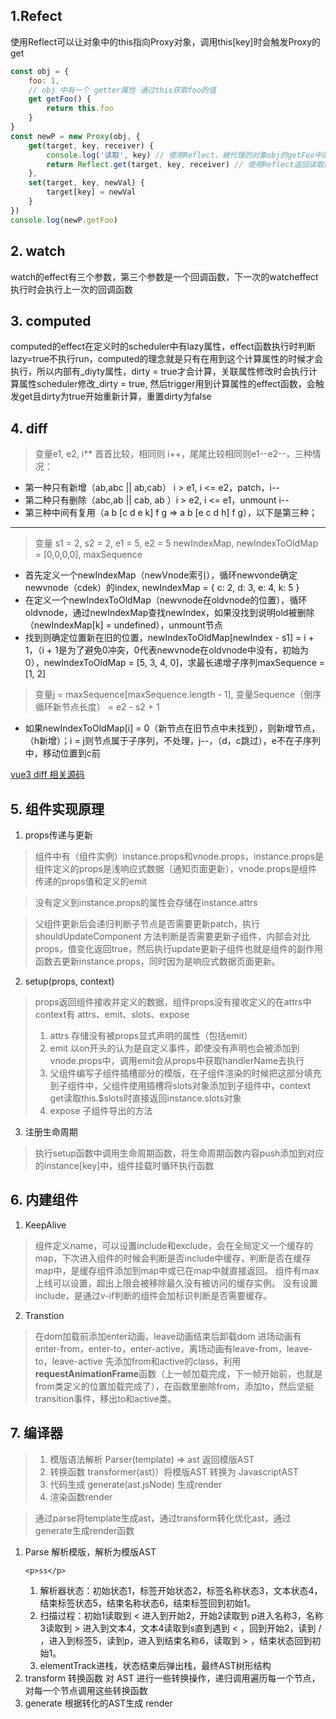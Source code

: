 ## 1.Refect

使用Reflect可以让对象中的this指向Proxy对象，调用this[key]时会触发Proxy的get

```javascript
const obj = {
    foo: 1,
    // obj 中有一个 getter属性 通过this获取foo的值
    get getFoo() {
        return this.foo
    }
}
const newP = new Proxy(obj, {
    get(target, key, receiver) {
        console.log('读取', key) // 使用Reflect，被代理的对象obj的getFoo中的this可以触发proxy的get，直接返回traget[key]无法触发proxy的get
        return Reflect.get(target, key, receiver) // 使用Reflect返回读取的属性值
    },
    set(target, key, newVal) {
        target[key] = newVal
    }
})
console.log(newP.getFoo)
```

## 2. watch

watch的effect有三个参数，第三个参数是一个回调函数，下一次的watcheffect执行时会执行上一次的回调函数

## 3. computed

computed的effect在定义时的scheduler中有lazy属性，effect函数执行时判断lazy=true不执行run，computed的理念就是只有在用到这个计算属性的时候才会执行，所以内部有_diyty属性，dirty = true才会计算，关联属性修改时会执行计算属性scheduler修改_dirty = true, 然后trigger用到计算属性的effect函数，会触发get且dirty为true开始重新计算，重置dirty为false

## 4. diff

>变量e1, e2, i**
首首比较，相同则 i++，尾尾比较相同则e1--e2--，三种情况：

* 第一种只有新增（ab,abc || ab,cab） i > e1, i <= e2，patch，i--
* 第二种只有删除（abc,ab || cab, ab ）i > e2, i <= e1，unmount i--
* 第三种中间有复用（a b [c d e k] f g  => a b [e c d h] f g），以下是第三种；

***

>变量 s1 = 2, s2 = 2, e1 = 5, e2 = 5
newIndexMap,
newIndexToOldMap = [0,0,0,0],
maxSequence

* 首先定义一个newIndexMap（newVnode索引），循环newvonde确定newvnode（cdek）的index, newIndexMap = { c: 2, d: 3, e: 4, k: 5 }
* 在定义一个newIndexToOldMap（newvnode在oldvnode的位置），循环oldvnode，通过newIndexMap查找newIndex，如果没找到说明old被删除（newIndexMap[k] = undefined），unmount节点
* 找到则确定位置新在旧的位置，newIndexToOldMap[newIndex - s1] = i + 1，（i + 1是为了避免0冲突，0代表newvnode在oldvnode中没有，初始为0），newIndexToOldMap = [5, 3, 4, 0]，求最长递增子序列maxSequence = [1, 2]

>变量j = maxSequence[maxSequence.length - 1], 
变量Sequence（倒序循环新节点长度） = e2 - s2 + 1

* 如果newIndexToOldMap[i] = 0（新节点在旧节点中未找到），则新增节点，（h新增）；i = j则节点属于子序列，不处理，j--，（d，c跳过），e不在子序列中，移动位置到c前

[vue3 diff 相关源码](./vue3相关源码/diff.js)

## 5. 组件实现原理

1. props传递与更新

> 组件中有（组件实例）instance.props和vnode.props，instance.props是组件定义的props是浅响应式数据（通知页面更新），vnode.props是组件传递的props值和定义的emit

> 没有定义到instance.props的属性会存储在instance.attrs

> 父组件更新后会递归判断子节点是否需要更新patch，执行 shouldUpdateComponent 方法判断是否需要更新子组件，内部会对比 props，值变化返回true，然后执行update更新子组件也就是组件的副作用函数去更新instance.props，同时因为是响应式数据页面更新。

2. setup(props, context)

> props返回组件接收并定义的数据，组件props没有接收定义的在attrs中
> context有 attrs、emit、slots、expose
> 1. attrs 存储没有被props显式声明的属性（包括emit）
> 2. emit 以on开头的认为是自定义事件，即使没有声明也会被添加到vnode.props中，调用emit会从props中获取handlerName去执行
> 3. 父组件编写子组件插槽部分的模版，在子组件渲染的时候把这部分填充到子组件中，父组件使用插槽将slots对象添加到子组件中，context get读取this.$slots时直接返回instance.slots对象
> 4. expose 子组件导出的方法

3. 注册生命周期

> 执行setup函数中调用生命周期函数，将生命周期函数内容push添加到对应的instance[key]中，组件挂载时循环执行函数

## 6. 内建组件

1. KeepAlive

> 组件定义name，可以设置include和exclude，会在全局定义一个缓存的map，下次进入组件的时候会判断是否include中缓存，判断是否在缓存map中，是缓存组件添加到map中或已在map中就直接返回。
> 组件有max上线可以设置，超出上限会被移除最久没有被访问的缓存实例。
> 没有设置include，是通过v-if判断的组件会加标识判断是否需要缓存。

2. Transtion

> 在dom加载前添加enter动画，leave动画结束后卸载dom
> 进场动画有enter-from，enter-to，enter-active，离场动画有leave-from，leave-to，leave-active
> 先添加from和active的class，利用**requestAnimationFrame**函数（上一帧加载完成，下一帧开始前，也就是from类定义的位置加载完成了），在函数里删除from，添加to，然后坚挺transition事件，移出to和active类。

## 7. 编译器

>1. 模版语法解析 Parser(template) => ast 返回模版AST
>2. 转换函数 transformer(ast)）将模版AST 转换为 JavascriptAST
>3. 代码生成 generate(ast.jsNode) 生成render
>4. 渲染函数render

>通过parse将template生成ast，通过transform转化优化ast，通过generate生成render函数 
1. Parse 解析模版，解析为模版AST
    ```javasiript
    <p>ss</p>
    ```
    1. 解析器状态：初始状态1，标签开始状态2，标签名称状态3，文本状态4，结束标签状态5，结束名称状态6，结束标签回到初始1。
    2. 扫描过程：初始1读取到 < 进入到开始2，开始2读取到 p进入名称3，名称3读取到 > 进入到文本4，文本4读取到s直到遇到 < ，回到开始2，读到 / ，进入到标签5，读到p，进入到结束名称6，读取到 > ，结束状态回到初始1。
    3. elementTrack进栈，状态结束后弹出栈，最终AST树形结构
2. transform 转换函数 对 AST 进行一些转换操作，递归调用遍历每一个节点，对每一个节点调用这些转换函数
3. generate 根据转化的AST生成 render